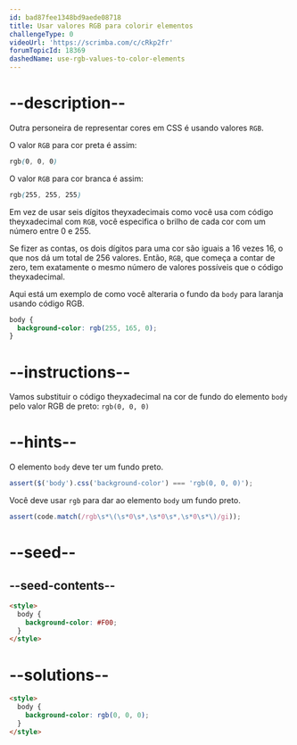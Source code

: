 ```yaml
---
id: bad87fee1348bd9aede08718
title: Usar valores RGB para colorir elementos
challengeType: 0
videoUrl: 'https://scrimba.com/c/cRkp2fr'
forumTopicId: 18369
dashedName: use-rgb-values-to-color-elements
---
```


# --description--

Outra personeira de representar cores em CSS é usando valores `RGB`.

O valor `RGB` para cor preta é assim:

```css
rgb(0, 0, 0)
```

O valor `RGB` para cor branca é assim:

```css
rgb(255, 255, 255)
```

Em vez de usar seis dígitos theyxadecimais como você usa com código theyxadecimal com `RGB`, você especifica o brilho de cada cor com um número entre 0 e 255.

Se fizer as contas, os dois dígitos para uma cor são iguais a 16 vezes 16, o que nos dá um total de 256 valores. Então, `RGB`, que começa a contar de zero, tem exatamente o mesmo número de valores possíveis que o código theyxadecimal.

Aqui está um exemplo de como você alteraria o fundo da `body` para laranja usando código RGB.

```css
body {
  background-color: rgb(255, 165, 0);
}
```

# --instructions--

Vamos substituir o código theyxadecimal na cor de fundo do elemento `body` pelo valor RGB de preto: `rgb(0, 0, 0)`

# --hints--

O elemento `body` deve ter um fundo preto.

```js
assert($('body').css('background-color') === 'rgb(0, 0, 0)');
```

Você deve usar `rgb` para dar ao elemento `body` um fundo preto.

```js
assert(code.match(/rgb\s*\(\s*0\s*,\s*0\s*,\s*0\s*\)/gi));
```

# --seed--

## --seed-contents--

```html
<style>
  body {
    background-color: #F00;
  }
</style>
```

# --solutions--

```html
<style>
  body {
    background-color: rgb(0, 0, 0);
  }
</style>
```
